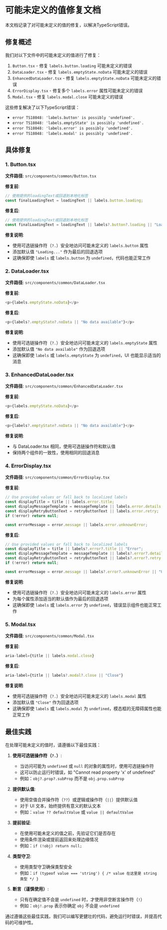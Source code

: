 # 可能未定义的值修复文档

本文档记录了对可能未定义的值的修复，以解决TypeScript错误。

## 修复概述

我们对以下文件中的可能未定义的值进行了修复：

1. `Button.tsx` - 修复 `labels.button.loading` 可能未定义的错误
2. `DataLoader.tsx` - 修复 `labels.emptyState.noData` 可能未定义的错误
3. `EnhancedDataLoader.tsx` - 修复 `labels.emptyState.noData` 可能未定义的错误
4. `ErrorDisplay.tsx` - 修复多个 `labels.error` 属性可能未定义的错误
5. `Modal.tsx` - 修复 `labels.modal.close` 可能未定义的错误

这些修复解决了以下TypeScript错误：

- `error TS18048: 'labels.button' is possibly 'undefined'.`
- `error TS18048: 'labels.emptyState' is possibly 'undefined'.`
- `error TS18048: 'labels.error' is possibly 'undefined'.`
- `error TS18048: 'labels.modal' is possibly 'undefined'.`

## 具体修复

### 1. Button.tsx

**文件路径**: `src/components/common/Button.tsx`

**修复前**:
```typescript
// 使用提供的loadingText或回退到本地化标签
const finalLoadingText = loadingText || labels.button.loading;
```

**修复后**:
```typescript
// 使用提供的loadingText或回退到本地化标签
const finalLoadingText = loadingText || labels?.button?.loading || "Loading...";
```

**修复说明**:
- 使用可选链操作符（`?.`）安全地访问可能未定义的 `labels.button` 属性
- 添加默认值 `"Loading..."` 作为最后的回退选项
- 这确保即使 `labels` 或 `labels.button` 为 `undefined`，代码也能正常工作

### 2. DataLoader.tsx

**文件路径**: `src/components/common/DataLoader.tsx`

**修复前**:
```typescript
<p>{labels.emptyState.noData}</p>
```

**修复后**:
```typescript
<p>{labels?.emptyState?.noData || "No data available"}</p>
```

**修复说明**:
- 使用可选链操作符（`?.`）安全地访问可能未定义的 `labels.emptyState` 属性
- 添加默认值 `"No data available"` 作为回退选项
- 这确保即使 `labels` 或 `labels.emptyState` 为 `undefined`，UI 也能显示适当的消息

### 3. EnhancedDataLoader.tsx

**文件路径**: `src/components/common/EnhancedDataLoader.tsx`

**修复前**:
```typescript
<p>{labels.emptyState.noData}</p>
```

**修复后**:
```typescript
<p>{labels?.emptyState?.noData || "No data available"}</p>
```

**修复说明**:
- 与 DataLoader.tsx 相同，使用可选链操作符和默认值
- 保持两个组件的一致性，使用相同的回退消息

### 4. ErrorDisplay.tsx

**文件路径**: `src/components/common/ErrorDisplay.tsx`

**修复前**:
```typescript
// Use provided values or fall back to localized labels
const displayTitle = title || labels.error.title;
const displayMessageTemplate = messageTemplate || labels.error.details;
const displayRetryButtonText = retryButtonText || labels.error.retry;
if (!error) return null;

const errorMessage = error.message || labels.error.unknownError;
```

**修复后**:
```typescript
// Use provided values or fall back to localized labels
const displayTitle = title || labels?.error?.title || "Error";
const displayMessageTemplate = messageTemplate || labels?.error?.details || "Details: {message}";
const displayRetryButtonText = retryButtonText || labels?.error?.retry || "Try Again";
if (!error) return null;

const errorMessage = error.message || labels?.error?.unknownError || "Unknown error";
```

**修复说明**:
- 使用可选链操作符（`?.`）安全地访问可能未定义的 `labels.error` 属性
- 为每个属性添加适当的默认值作为最后的回退选项
- 这确保即使 `labels` 或 `labels.error` 为 `undefined`，错误显示组件也能正常工作

### 5. Modal.tsx

**文件路径**: `src/components/common/Modal.tsx`

**修复前**:
```typescript
aria-label={title || labels.modal.close}
```

**修复后**:
```typescript
aria-label={title || labels?.modal?.close || "Close"}
```

**修复说明**:
- 使用可选链操作符（`?.`）安全地访问可能未定义的 `labels.modal` 属性
- 添加默认值 `"Close"` 作为回退选项
- 这确保即使 `labels` 或 `labels.modal` 为 `undefined`，模态框的无障碍属性也能正常工作

## 最佳实践

在处理可能未定义的值时，请遵循以下最佳实践：

1. **使用可选链操作符（`?.`）**:
   - 当访问可能为 `undefined` 或 `null` 的对象的属性时，使用可选链操作符
   - 这可以防止运行时错误，如 "Cannot read property 'x' of undefined"
   - 例如：`obj?.prop?.subProp` 而不是 `obj.prop.subProp`

2. **提供默认值**:
   - 使用空值合并操作符（`??`）或逻辑或操作符（`||`）提供默认值
   - 对于 UI 文本，始终提供有意义的默认文本
   - 例如：`value ?? defaultValue` 或 `value || defaultValue`

3. **提前验证**:
   - 在使用可能未定义的值之前，先验证它们是否存在
   - 使用条件渲染或提前返回来处理边缘情况
   - 例如：`if (!obj) return null;`

4. **类型守卫**:
   - 使用类型守卫确保类型安全
   - 例如：`if (typeof value === 'string') { /* value 在这里是 string 类型 */ }`

5. **断言（谨慎使用）**:
   - 只有在确定值不会是 `undefined` 时，才使用非空断言操作符（`!`）
   - 例如：`obj!.prop` 表示你确定 `obj` 不会是 `undefined`

通过遵循这些最佳实践，我们可以编写更健壮的代码，避免运行时错误，并提高代码的可维护性。
